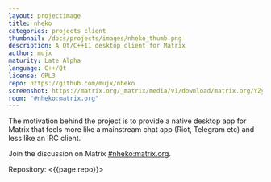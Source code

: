 ```yaml
---
layout: projectimage
title: nheko
categories: projects client
thumbnail: /docs/projects/images/nheko_thumb.png
description: A Qt/C++11 desktop client for Matrix
author: mujx
maturity: Late Alpha
language: C++/Qt
license: GPL3
repo: https://github.com/mujx/nheko
screenshot: https://matrix.org/_matrix/media/v1/download/matrix.org/YZyaLdQcOIPkrtHpFwULfHLy
room: "#nheko:matrix.org"
---
```


The motivation behind the project is to provide a native desktop app for Matrix that feels more like a mainstream chat app (Riot, Telegram etc) and less like an IRC client.

Join the discussion on Matrix [#nheko:matrix.org](https://matrix.to/#/#nheko:matrix.org).

Repository: <{{page.repo}}>
